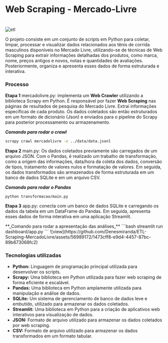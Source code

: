 # **Web Scraping - Mercado-Livre**
#
#

![etl](https://github.com/Denesmiranda/ETL-Scraping-MercadoLivre/assets/56989172/9a10a361-68a0-44ac-8474-8ca738060f21)

O projeto consiste em um conjunto de scripts em Python para coletar, limpar, processar e visualizar dados relacionados aos tênis de corrida masculinos disponíveis no Mercado Livre, utilizando-se de técnicas de Web Scraping para extrair informações detalhadas dos produtos, como marca, nome, preços antigos e novos, notas e quantidades de avaliações. Posteriormente, organiza e apresenta esses dados de forma estruturada e interativa.

### Processo
**Etapa 1**
mercadolivre.py: implementa um **Web Crawler** utilizando a biblioteca Scrapy em Python. É responsável por fazer **Web Scraping** nas páginas de resultados de pesquisa do Mercado Livre. Extrai informações específicas de cada produto. Os dados coletados são então estruturados em um formato de dicionário (Json) e enviados para o pipeline do Scrapy para posterior processamento ou armazenamento.

**_Comando para rodar o crawl_**
<pasta src>
```bash
scrapy crawl mercadolivre -o ../data/data.jsonl
```
**Etapa 2**
main.py: Os dados coletados previamente são carregados de um arquivo JSON. Com o Pandas, é realizado um trabalho de transformação, como a origem das informações, data/hora da coleta dos dados, conversão de tipos, tratamento de valores nulos e formatação de valores. Em seguida, os dados transformados são armazenados de forma estruturada em um banco de dados SQLite e em um arquivo CSV.

**_Comando para rodar o Pandas_**
<pasta src>
```bash
python transformacao/main.py
```
**Etapa 3**
app.py: conecta com um banco de dados SQLite e carregando os dados da tabela em um DataFrame do Pandas. Em seguida, apresenta esses dados de forma interativa em uma aplicação Streamlit. 

<pasta src>
**_Comando para rodar a apresentação das análises_**
```bash
streamlit run dashboard/app.py 
```
![view](https://github.com/Denesmiranda/ETL-Scraping-MercadoLivre/assets/56989172/1473cff8-e9d4-4457-87bc-89b673068fc2)

### Tecnologias utilizadas

* **Python:** Linguagem de programação principal utilizada para desenvolver os scripts.
* **Scrapy:** Uma biblioteca em Python utilizada para fazer web scraping de forma eficiente e escalável.
* **Pandas:** Uma biblioteca em Python amplamente utilizada para manipulação e análise de dados.
* **SQLite:** Um sistema de gerenciamento de banco de dados leve e embutido, utilizado para armazenar os dados coletados.
* **Streamlit:** Uma biblioteca em Python para a criação de aplicativos web interativos para visualização de dados.
* **JSON:** Formato de arquivo utilizado para armazenar os dados coletados por web scraping.
* **CSV:** Formato de arquivo utilizado para armazenar os dados transformados em um formato tabular.